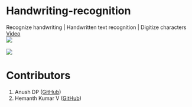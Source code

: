 # Handwriting-recognition
Recognize handwriting | Handwritten text recognition | Digitize characters
<a href="https://youtu.be/MPOqpvWK9bg">Video</a>
<br><img src="https://i.imgur.com/jPxMTdA.jpg">
<br><br><img src="https://i.imgur.com/WyQw3Pd.jpg">

# Contributors
1. Anush DP ([GitHub](https://github.com/Anush-DP))
2. Hemanth Kumar V ([GitHub](https://github.com/ser-fuyah))

